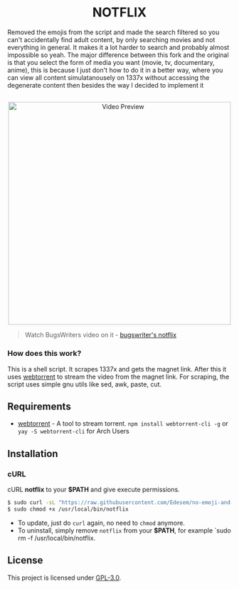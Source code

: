 <h1 align="center">NOTFLIX</h1>

Removed the emojis from the script and made the search filtered so you can't accidentally find adult content, by only searching movies and not everything in general. It makes it a lot harder to search and probably almost impossible so yeah. The major difference between this fork and the original is that you select the form of media you want (movie, tv, documentary, anime), this is because I just don't how to do it in a better way, where you can view all content simulatanousely on 1337x without accessing the degenerate content then besides the way I decided to implement it

##
<p align="center">
<img src="./preview.gif" alt="Video Preview" width="500px">
</p>

> Watch BugsWriters video on it - [bugswriter's notflix](https://youtu.be/RFJCL9C46Mc)

### How does this work?

This is a shell script. It scrapes 1337x and gets the magnet link.
After this it uses [webtorrent](https://webtorrent.io/) to stream the video from the magnet link.
For scraping, the script uses simple gnu utils like sed, awk, paste, cut.

## Requirements

* [webtorrent](https://webtorrent.io/) - A tool to stream torrent. `npm install webtorrent-cli -g` or `yay -S webtorrent-cli` for Arch Users

## Installation

### cURL
cURL **notflix** to your **$PATH** and give execute permissions.

```sh
$ sudo curl -sL "https://raw.githubusercontent.com/Edesem/no-emoji-and-porn-notflix/master/notflix" -o /usr/local/bin/notflix
$ sudo chmod +x /usr/local/bin/notflix
```
- To update, just do `curl` again, no need to `chmod` anymore.
- To uninstall, simply remove `notflix` from your **$PATH**, for example `sudo rm -f /usr/local/bin/notflix.

## License
This project is licensed under [GPL-3.0](https://raw.githubusercontent.com/Illumina/licenses/master/gpl-3.0.txt).

